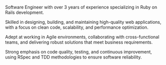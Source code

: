 Software Engineer with over 3 years of experience specializing in Ruby on Rails development. 

Skilled in designing, building, and maintaining high-quality web applications, with a focus on clean code, scalability, and performance optimization. 

Adept at working in Agile environments, collaborating with cross-functional teams, and delivering robust solutions that meet business requirements. 

Strong emphasis on code quality, testing, and continuous improvement, using RSpec and TDD methodologies to ensure software reliability.
